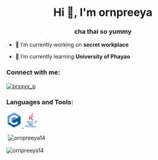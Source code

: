 <h1 align="center">Hi 👋, I'm ornpreeya</h1>
<h3 align="center">cha thai so yummy</h3>


- 🔭 I’m currently working on **secret workplace**

- 🌱 I’m currently learning **University of Phayao**

<h3 align="left">Connect with me:</h3>
<p align="left">
<a href="https://instagram.com/prxxyx_p" target="blank"><img align="center" src="https://raw.githubusercontent.com/rahuldkjain/github-profile-readme-generator/master/src/images/icons/Social/instagram.svg" alt="prxxyx_p" height="30" width="40" /></a>
</p>

<h3 align="left">Languages and Tools:</h3>
<p align="left"> <a href="https://www.cprogramming.com/" target="_blank" rel="noreferrer"> <img src="https://raw.githubusercontent.com/devicons/devicon/master/icons/c/c-original.svg" alt="c" width="40" height="40"/> </a> <a href="https://www.java.com" target="_blank" rel="noreferrer"> <img src="https://raw.githubusercontent.com/devicons/devicon/master/icons/java/java-original.svg" alt="java" width="40" height="40"/> </a> </p>

<p>&nbsp;<img align="center" src="https://github-readme-stats.vercel.app/api?username=ornpreeya14&show_icons=true&locale=en" alt="ornpreeya14" /></p>

<p><img align="center" src="https://github-readme-streak-stats.herokuapp.com/?user=ornpreeya14&" alt="ornpreeya14" /></p>
